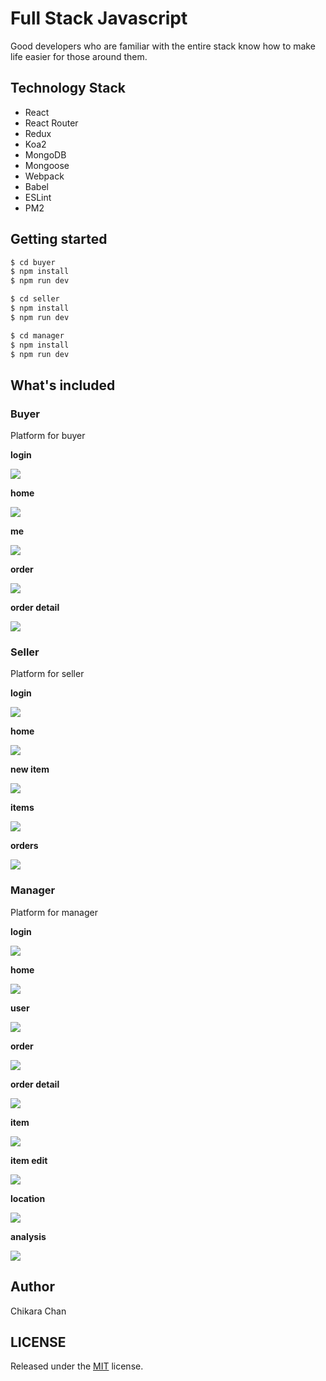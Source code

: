 # Full Stack Javascript
Good developers who are familiar with the entire stack know how to make life easier for those around them.

## Technology Stack

- React
- React Router
- Redux
- Koa2
- MongoDB
- Mongoose
- Webpack
- Babel
- ESLint
- PM2

## Getting started

``` bash
$ cd buyer
$ npm install
$ npm run dev
```

``` bash
$ cd seller
$ npm install
$ npm run dev
```

``` bash
$ cd manager
$ npm install
$ npm run dev
```

## What's included

### Buyer

Platform for buyer

**login**

![](http://upload-images.jianshu.io/upload_images/4145295-3498c4bf1ab39544.jpeg?imageMogr2/auto-orient/strip%7CimageView2/2/w/330)

**home**

![](http://upload-images.jianshu.io/upload_images/4145295-0f80b6b72c757ab4.png?imageMogr2/auto-orient/strip%7CimageView2/2/w/330)

**me**

![](http://upload-images.jianshu.io/upload_images/4145295-39efecd866e85536.png?imageMogr2/auto-orient/strip%7CimageView2/2/w/330)

**order**

![](http://upload-images.jianshu.io/upload_images/4145295-a5b0a6353cc7c88f.png?imageMogr2/auto-orient/strip%7CimageView2/2/w/330)

**order detail**

![](http://upload-images.jianshu.io/upload_images/4145295-21a28ee52e7591af.png?imageMogr2/auto-orient/strip%7CimageView2/2/w/330)


### Seller

Platform for seller

**login**

![](http://upload-images.jianshu.io/upload_images/4145295-dee0a4545a219bc0.png?imageMogr2/auto-orient/strip%7CimageView2/2/w/330)

**home**

![](http://upload-images.jianshu.io/upload_images/4145295-4c799b743db3ec60.png?imageMogr2/auto-orient/strip%7CimageView2/2/w/330)

**new item**

![](http://upload-images.jianshu.io/upload_images/4145295-e5e222de4e6b4f68.png?imageMogr2/auto-orient/strip%7CimageView2/2/w/330)

**items**

![](http://upload-images.jianshu.io/upload_images/4145295-f3366c0ae5ddd997.png?imageMogr2/auto-orient/strip%7CimageView2/2/w/330)

**orders**

![](http://upload-images.jianshu.io/upload_images/4145295-68b4c6721b4abf43.png?imageMogr2/auto-orient/strip%7CimageView2/2/w/330)

### Manager

Platform for manager

**login**

![](http://upload-images.jianshu.io/upload_images/4145295-2bd1b5b22449b92b.png?imageMogr2/auto-orient/strip%7CimageView2/2/w/1240)

**home**

![](http://upload-images.jianshu.io/upload_images/4145295-66edee23f559faf1.png?imageMogr2/auto-orient/strip%7CimageView2/2/w/1240)

**user**

![](http://upload-images.jianshu.io/upload_images/4145295-5a22b585b956e393.png?imageMogr2/auto-orient/strip%7CimageView2/2/w/1240)

**order**

![](http://upload-images.jianshu.io/upload_images/4145295-955cd674c0574743.png?imageMogr2/auto-orient/strip%7CimageView2/2/w/1240)

**order detail**

![](http://upload-images.jianshu.io/upload_images/4145295-a089b914608ade42.png?imageMogr2/auto-orient/strip%7CimageView2/2/w/1240)

**item**

![](http://upload-images.jianshu.io/upload_images/4145295-80cdc5356e37fbe2.png?imageMogr2/auto-orient/strip%7CimageView2/2/w/1240)

**item edit**

![](http://upload-images.jianshu.io/upload_images/4145295-f1c9e4b79ba70235.png?imageMogr2/auto-orient/strip%7CimageView2/2/w/1240)

**location**

![](http://upload-images.jianshu.io/upload_images/4145295-ed37da25421c65be.png?imageMogr2/auto-orient/strip%7CimageView2/2/w/1240)

**analysis**

![](http://upload-images.jianshu.io/upload_images/4145295-e40969fa5f5ae3fc.png?imageMogr2/auto-orient/strip%7CimageView2/2/w/1240)

## Author

Chikara Chan

## LICENSE

Released under the [MIT](https://github.com/chikara-chan/full-stack-javascript/blob/master/LICENSE) license.
